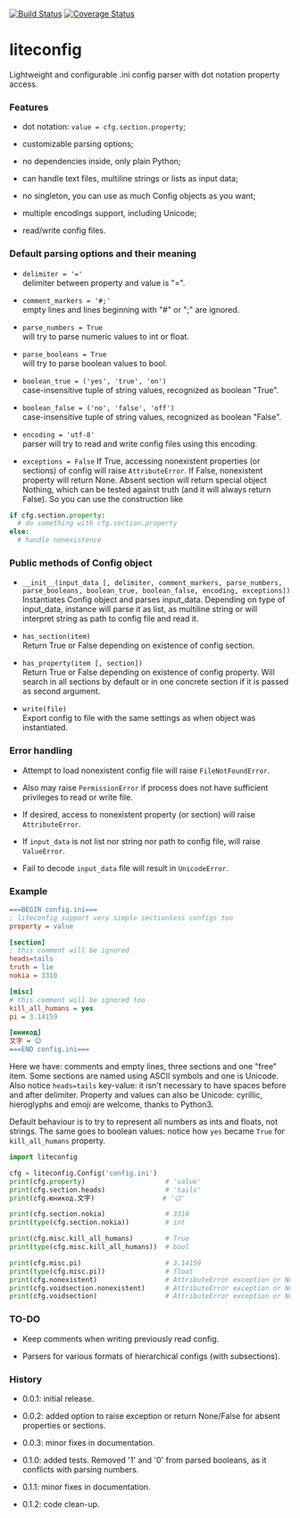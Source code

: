 [![Build Status](https://travis-ci.com/zmej-serow/liteconfig.svg?branch=master)](https://travis-ci.com/zmej-serow/liteconfig)
[![Coverage Status](https://coveralls.io/repos/github/zmej-serow/liteconfig/badge.svg?branch=master)](https://coveralls.io/github/zmej-serow/liteconfig?branch=master)

# liteconfig

Lightweight and configurable .ini config parser with dot notation property access.

### Features
-  dot notation: `value = cfg.section.property`;

-  customizable parsing options;

-  no dependencies inside, only plain Python;

-  can handle text files, multiline strings or lists as input data;

-  no singleton, you can use as much Config objects as you want;

-  multiple encodings support, including Unicode;

-  read/write config files.

### Default parsing options and their meaning
-  `delimiter = '='`  
delimiter between property and value is "=".

-  `comment_markers = '#;'`  
empty lines and lines beginning with "#" or ";" are ignored.

-  `parse_numbers = True`  
will try to parse numeric values to int or float.

-  `parse_booleans = True`  
will try to parse boolean values to bool.

-  `boolean_true = ('yes', 'true', 'on')`  
case-insensitive tuple of string values, recognized as boolean "True".

-  `boolean_false = ('no', 'false', 'off')`  
case-insensitive tuple of string values, recognized as boolean "False".

-  `encoding = 'utf-8'`  
parser will try to read and write config files using this encoding.

-  `exceptions = False`
If True, accessing nonexistent properties (or sections) of config will raise `AttributeError`.
If False, nonexistent property will return None. Absent section will return special object Nothing,
which can be tested against truth (and it will always return False). So you can use the construction like
```python
if cfg.section.property:
  # do something with cfg.section.property
else:
  # handle nonexistence
```

### Public methods of Config object
-  `__init__(input_data [, delimiter, comment_markers, parse_numbers, parse_booleans, boolean_true, boolean_false, encoding, exceptions])`  
Instantiates Config object and parses input_data. Depending on type of input_data, instance will parse it as list, as multiline string or will interpret string as path to config file and read it.

-  `has_section(item)`  
Return True or False depending on existence of config section.

-  `has_property(item [, section])`  
Return True or False depending on existence of config property. Will search in all sections by default or in one concrete section if it is passed as second argument.

-  `write(file)`  
Export config to file with the same settings as when object was instantiated.

### Error handling
-  Attempt to load nonexistent config file will raise `FileNotFoundError`.

-  Also may raise `PermissionError` if process does not have sufficient privileges to read or write file.

-  If desired, access to nonexistent property (or section) will raise `AttributeError`.

-  If `input_data` is not list nor string nor path to config file, will raise `ValueError`.

-  Fail to decode `input_data` file will result in `UnicodeError`.

### Example

```ini
===BEGIN config.ini===
; liteconfig support very simple sectionless configs too
property = value

[section]
; this comment will be ignored
heads=tails
truth = lie
nokia = 3310

[misc]
# this comment will be ignored too
kill_all_humans = yes
pi = 3.14159

[юникод]
文字 = 😉
===END config.ini===
```

Here we have: comments and empty lines, three sections and one "free" item.
Some sections are named using ASCII symbols and one is Unicode. Also notice
`heads=tails` key-value: it isn't necessary to have spaces before and after delimiter.
Property and values can also be Unicode: cyrillic, hieroglyphs and emoji are welcome,
thanks to Python3.  

Default behaviour is to try to represent all numbers as ints and floats, not strings.
The same goes to boolean values: notice how `yes` became `True` for `kill_all_humans`
property. 

```python
import liteconfig

cfg = liteconfig.Config('config.ini')
print(cfg.property)                    # 'value'
print(cfg.section.heads)               # 'tails'
print(cfg.юникод.文字)                 # '😉'

print(cfg.section.nokia)               # 3310
print(type(cfg.section.nokia))         # int

print(cfg.misc.kill_all_humans)        # True
print(type(cfg.misc.kill_all_humans))  # bool

print(cfg.misc.pi)                     # 3.14159
print(type(cfg.misc.pi))               # float
print(cfg.nonexistent)                 # AttributeError exception or None
print(cfg.voidsection.nonexistent)     # AttributeError exception or Nothing (boolean False)
print(cfg.voidsection)                 # AttributeError exception or Nothing (boolean False)
```

### TO-DO
-  Keep comments when writing previously read config.

-  Parsers for various formats of hierarchical configs (with subsections).

### History
-  0.0.1: initial release.

-  0.0.2: added option to raise exception or return None/False for absent properties or sections.

-  0.0.3: minor fixes in documentation.

-  0.1.0: added tests. Removed '1' and '0' from parsed booleans, as it conflicts with parsing numbers.

-  0.1.1: minor fixes in documentation.

-  0.1.2: code clean-up.
